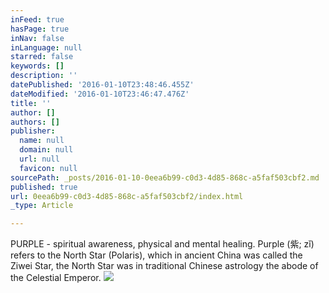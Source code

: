 ```yaml
---
inFeed: true
hasPage: true
inNav: false
inLanguage: null
starred: false
keywords: []
description: ''
datePublished: '2016-01-10T23:48:46.455Z'
dateModified: '2016-01-10T23:46:47.476Z'
title: ''
author: []
authors: []
publisher:
  name: null
  domain: null
  url: null
  favicon: null
sourcePath: _posts/2016-01-10-0eea6b99-c0d3-4d85-868c-a5faf503cbf2.md
published: true
url: 0eea6b99-c0d3-4d85-868c-a5faf503cbf2/index.html
_type: Article

---
```

PURPLE - spiritual awareness, physical and mental healing. Purple (紫; zǐ) refers to the North Star (Polaris), which in ancient China was called the Ziwei Star, the North Star was in traditional Chinese astrology the abode of the Celestial Emperor.
![](https://the-grid-user-content.s3-us-west-2.amazonaws.com/dbe445ef-e506-4d73-9b55-72363d15caf9.jpg)